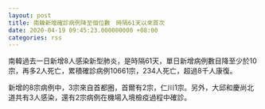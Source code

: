 ```yaml
---
layout: post
title: 南韓新增確診病例降至個位數　時隔61天以來首次
date: 2020-04-19 09:45:23.000000000 +08:00
categories: rss
---
```


南韓過去一日新增8人感染新型肺炎，是時隔61天，單日新增病例數目降至少於10宗，再多2人死亡，累積確診病例10661宗，234人死亡，超過8千人康復。

新增的8宗病例中，3宗來自首都圈，首爾有2宗，仁川1宗。另外，大邱和慶尚北道共有3人感染，還有2宗病例在機場入境檢疫過程中確診。
